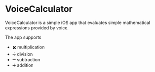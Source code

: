 # VoiceCalculator
VoiceCalculator is a simple iOS app that evaluates simple mathematical expressions provided by voice.

The app supports 
- ✖️ multiplication 
- ➗ division 
- ➖ subtraction 
- ➕ addition 
